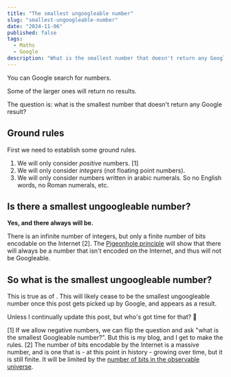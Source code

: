 ```yaml
---
title: "The smallest ungoogleable number"
slug: "smallest-ungoogleable-number"
date: "2024-11-06"
published: false
tags:
  - Maths
  - Google
description: "What is the smallest number that doesn't return any Google result?"
---
```


You can Google search for numbers. 

Some of the larger ones will return no results.

The question is: what is the smallest number that doesn't return any Google result?

## Ground rules

First we need to establish some ground rules.

1. We will only consider *positive* numbers. [1]
2. We will only consider *integers* (not floating point numbers).
3. We will only consider numbers written in arabic numerals. So no English words, no Roman numerals, etc.

## Is there a smallest ungoogleable number?

**Yes, and there always will be.** 

There is an infinite number of integers, but only a finite number of bits encodable on the Internet [2]. 
The [Pigeonhole principle](https://en.wikipedia.org/wiki/Pigeonhole_principle) will show that there will always be a number that isn't encoded on the Internet, and thus will not be Googleable.

## So what is the smallest ungoogleable number?
<insert number here>

This is true as of <insert date here>. This will likely cease to be the smallest ungoogleable number once this post gets picked up by Google, and appears as a result.

Unless I continually update this post, but who's got time for that? 🤔


[1] If we allow negative numbers, we can flip the question and ask "what is the smallest Googleable number?". But this is my blog, and I get to make the rules.
[2] The number of bits encodable by the Internet is a massive number, and is one that is - at this point in history - growing over time, but it is still finite. It will be limited by the [number of bits in the observable universe](https://physics.stackexchange.com/questions/35920/maximum-possible-information-in-the-universe).
